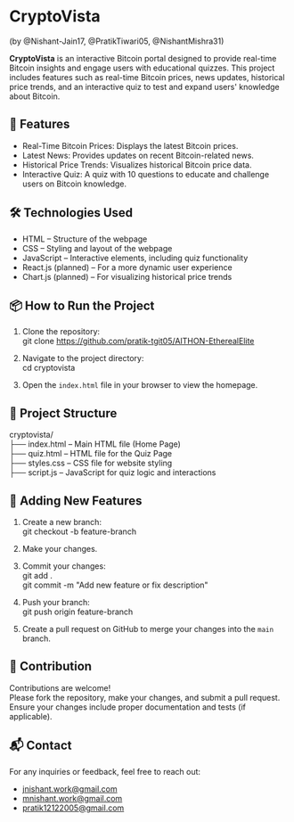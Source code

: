 # CryptoVista 
(by @Nishant-Jain17, @PratikTiwari05, @NishantMishra31)

**CryptoVista** is an interactive Bitcoin portal designed to provide real-time Bitcoin insights and engage users with educational quizzes. This project includes features such as real-time Bitcoin prices, news updates, historical price trends, and an interactive quiz to test and expand users' knowledge about Bitcoin.

## 🚀 Features

- Real-Time Bitcoin Prices: Displays the latest Bitcoin prices.  
- Latest News: Provides updates on recent Bitcoin-related news.  
- Historical Price Trends: Visualizes historical Bitcoin price data.  
- Interactive Quiz: A quiz with 10 questions to educate and challenge users on Bitcoin knowledge.

## 🛠️ Technologies Used

- HTML – Structure of the webpage  
- CSS – Styling and layout of the webpage  
- JavaScript – Interactive elements, including quiz functionality  
- React.js (planned) – For a more dynamic user experience  
- Chart.js (planned) – For visualizing historical price trends

## 📦 How to Run the Project

1. Clone the repository:  
   git clone https://github.com/pratik-tgit05/AITHON-EtherealElite

2. Navigate to the project directory:  
   cd cryptovista

3. Open the `index.html` file in your browser to view the homepage.

## 📁 Project Structure

cryptovista/  
├── index.html        – Main HTML file (Home Page)  
├── quiz.html         – HTML file for the Quiz Page  
├── styles.css        – CSS file for website styling  
├── script.js         – JavaScript for quiz logic and interactions

## 🧩 Adding New Features

1. Create a new branch:  
   git checkout -b feature-branch

2. Make your changes.

3. Commit your changes:  
   git add .  
   git commit -m "Add new feature or fix description"

4. Push your branch:  
   git push origin feature-branch

5. Create a pull request on GitHub to merge your changes into the `main` branch.

## 🤝 Contribution

Contributions are welcome!  
Please fork the repository, make your changes, and submit a pull request.  
Ensure your changes include proper documentation and tests (if applicable).

## 📬 Contact

For any inquiries or feedback, feel free to reach out:  
- jnishant.work@gmail.com
- mnishant.work@gmail.com  
- pratik12122005@gmail.com
